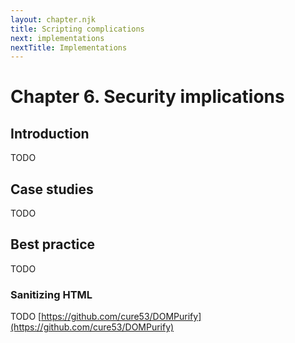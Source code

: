 ```yaml
---
layout: chapter.njk
title: Scripting complications
next: implementations
nextTitle: Implementations
---
```

# Chapter 6. Security implications

## Introduction

TODO

## Case studies

TODO

## Best practice

TODO

### Sanitizing HTML

TODO [https://github.com/cure53/DOMPurify](https://github.com/cure53/DOMPurify)
